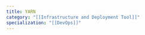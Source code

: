 ```yaml
---
title: YARN
category: "[[Infrastructure and Deployment Tool]]"
specialization: "[[DevOps]]"
---
```

